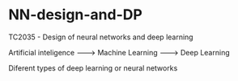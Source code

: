 # NN-design-and-DP
TC2035 - Design of neural networks and deep learning

Artificial inteligence ---> Machine Learning ---> Deep Learning

Diferent types of deep learning or neural networks
